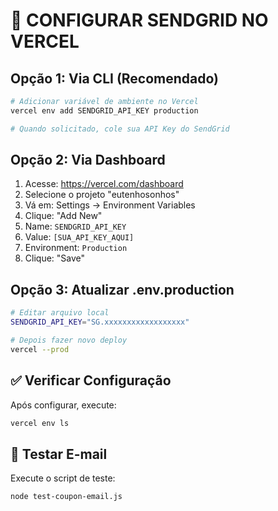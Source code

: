 # 🔧 CONFIGURAR SENDGRID NO VERCEL

## Opção 1: Via CLI (Recomendado)
```bash
# Adicionar variável de ambiente no Vercel
vercel env add SENDGRID_API_KEY production

# Quando solicitado, cole sua API Key do SendGrid
```

## Opção 2: Via Dashboard
1. Acesse: https://vercel.com/dashboard
2. Selecione o projeto "eutenhosonhos"
3. Vá em: Settings → Environment Variables
4. Clique: "Add New"
5. Name: `SENDGRID_API_KEY`
6. Value: `[SUA_API_KEY_AQUI]`
7. Environment: `Production`
8. Clique: "Save"

## Opção 3: Atualizar .env.production
```bash
# Editar arquivo local
SENDGRID_API_KEY="SG.xxxxxxxxxxxxxxxxxx"

# Depois fazer novo deploy
vercel --prod
```

## ✅ Verificar Configuração
Após configurar, execute:
```bash
vercel env ls
```

## 🧪 Testar E-mail
Execute o script de teste:
```bash
node test-coupon-email.js
```
